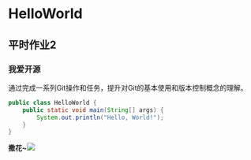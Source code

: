 # HelloWorld

## 平时作业2

### 我爱开源

通过完成一系列Git操作和任务，提升对Git的基本使用和版本控制概念的理解。

```java
public class HelloWorld {
    public static void main(String[] args) {
        System.out.println("Hello, World!");
    }
}
```
**撒花~**![](a%20mushrrom.png)
